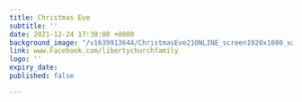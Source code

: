 ```yaml
---
title: Christmas Eve
subtitle: ''
date: 2021-12-24 17:30:00 +0000
background_image: "/v1639913644/ChristmasEve21ONLINE_screen1920x1080_xauivo.jpg"
link: www.Facebook.com/libertychurchfamily
logo: ''
expiry_date: 
published: false

---
```

